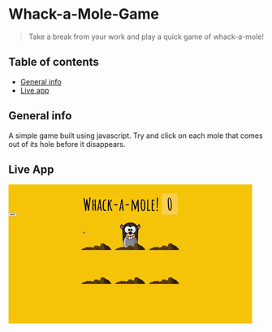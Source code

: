 # Whack-a-Mole-Game
> Take a break from your work and play a quick game of whack-a-mole!

## Table of contents
  - [General info](#general-info)
  - [Live app](#live-app)


## General info
A simple game built using javascript. Try and click on each mole that comes out of its hole before it disappears. 

## Live App
![Live application](whack-a-mole.gif)